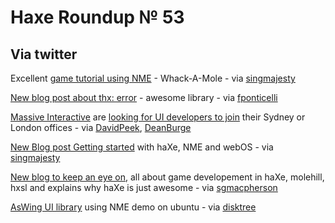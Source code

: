 [_template]: roundup.html
# Haxe Roundup № 53

## Via twitter
Excellent [game tutorial using NME][link 1] - Whack-A-Mole - via [singmajesty][link 2]

[New blog post about thx: error][link 3] - awesome library - via [fponticelli][link 4]

[Massive Interactive][link 5] are [looking for UI developers to join][link 6] their Sydney or London offices - via [DavidPeek][link 7], [DeanBurge][link 8]

[New Blog post Getting started][link 9] with haXe, NME and webOS - via [singmajesty][link 10]

[New blog to keep an eye on][link 14], all about game developement in haXe, molehill, hxsl and explains why haXe is just awesome - via [sgmacpherson][link 11]

[AsWing UI library][link 12] using NME demo on ubuntu - via [disktree][link 13]

[link 1]: http://www.joshuagranick.com/blog/2011/07/01/game-tutorial-whack-a-mole/ "Game Tutorial using NME"
[link 2]: https://www.twitter.com/#!/singmajesty "@singmajesty"
[link 3]: http://www.weblob.net/2011/thx-error/ "thx: error"
[link 4]: http://www.twitter.com/fponticelli "@fponticelli"
[link 5]: http://www.massiveinteractive.com/ "Massive Interfactive"
[link 6]: http://www.massiveinteractive.com/hiring/UIDeveloper "Massive Interactive hiring UI developers"
[link 7]: https://www.twitter.com/#!/DavidPeek "@DavidPeek"
[link 8]: https://www.twitter.com/#!/DeanBurge "@DeanBurge"
[link 9]: http://www.joshuagranick.com/blog/2011/07/05/getting-set-with-haxe-nme-and-webos-even-easie/ "Getting started with haXe, NME and webOS"
[link 10]: https://www.twitter.com/#!/singmajesty "@singmajesty"
[link 11]: https://www.twitter.com/#!/sgmacpherson "@sgmacpherson"
[link 12]: http://www.aswing.org/?p=405 "AsWing using NME running on ubuntu"
[link 13]: https://www.twitter.com/#!/disktree "@disktree"
[link 14]: http://sammacpherson.wordpress.com/ "New blog to keep an eye on"

